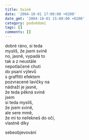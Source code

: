 ```yaml
---
title: Svině
date: '2004-10-01 17:00:00 +0200'
date_gmt: '2004-10-01 15:00:00 +0200'
category: podvědomí
tags: []
comments: []
---
```


<p>dobré ráno, si teda<br>myslíš, že jsem svině<br>no, jasně, vypadá to<br>tak a z neustále<br>nepotlačené chuti<br>do psaní výlevů<br>s graffitti efektem <br>pozvracené lavičky na<br>nádraží je jasné,<br>že teda pěkná svině<br>jsem<br>si teda myslíš,<br>že jsem svině,<br>ale sere mmě,<br>že mi to neřekneš do očí,<br>vlastně díky</p>
<p>sebeobjevování</p>

